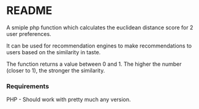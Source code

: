 # README

A smiple php function which calculates the euclidean distance score for 2 user preferences.

It can be used for recommendation engines to make recommendations to users based on the similarity in taste.

The function returns a value between 0 and 1. The higher the number (closer to 1), the stronger the similarity. 

### Requirements

PHP - Should work with pretty much any version.


